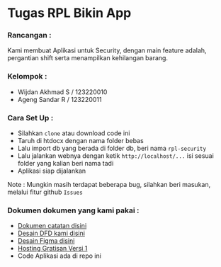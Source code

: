 # Tugas RPL Bikin App

### Rancangan : 
Kami membuat Aplikasi untuk Security, dengan main feature adalah, pergantian shift serta menampilkan kehilangan barang. 

### Kelompok :
- Wijdan Akhmad S / 123220010
- Ageng Sandar R / 123220011

### Cara Set Up :
- Silahkan `clone` atau download code ini
- Taruh di htdocx dengan nama folder bebas
- Lalu import db yang berada di folder db, beri nama `rpl-security`
- Lalu jalankan webnya dengan ketik `http://localhost/...` isi sesuai folder yang kalian beri nama tadi
- Aplikasi siap dijalankan

Note : Mungkin masih terdapat beberapa bug, silahkan beri masukan, melalui fitur github `Issues`

### Dokumen dokumen yang kami pakai : 
- [Dokumen catatan disini](https://docs.google.com/document/d/1gBc-LCJoTcv58L0ib1Cn0uibPYS7FiZ71c9rcz9vGyA/edit?usp=sharing)
- [Desain DFD kami disini](https://app.diagrams.net/#G1oA5Y-PBSBvpwXvnrmiID9ZPkhXoMlNUA#%7B%22pageId%22%3A%227JQi146P6sGG8vP24yxx%22%7D)
- [Desain Figma disini](https://www.figma.com/design/uDdlw39wa3BSiAgnbyLyjQ/Tempat-Design?node-id=1-2&t=hMsG8Q2MhfNO1fXG-1)
- [Hosting Gratisan Versi 1](https://tugasrplsecurity.000webhostapp.com/)
- Code Aplikasi ada di repo ini
